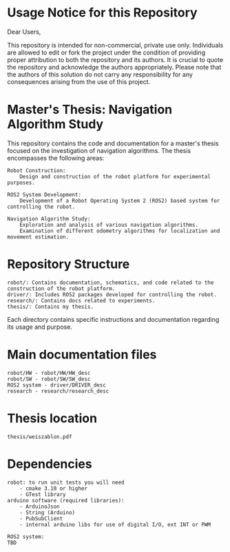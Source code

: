 # Usage Notice for this Repository

Dear Users,

This repository is intended for non-commercial, private use only. Individuals are allowed to edit or fork the project under the condition of providing proper attribution to both the repository and its authors. It is crucial to quote the repository and acknowledge the authors appropriately. Please note that the authors of this solution do not carry any responsibility for any consequences arising from the use of this project.

# Master's Thesis: Navigation Algorithm Study

This repository contains the code and documentation for a master's thesis focused on the investigation of navigation algorithms. The thesis encompasses the following areas:

    Robot Construction:
        Design and construction of the robot platform for experimental purposes.

    ROS2 System Development:
        Development of a Robot Operating System 2 (ROS2) based system for controlling the robot.

    Navigation Algorithm Study:
        Exploration and analysis of various navigation algorithms.
        Examination of different odometry algorithms for localization and movement estimation.

# Repository Structure

    robot/: Contains documentation, schematics, and code related to the construction of the robot platform.
    driver/: Includes ROS2 packages developed for controlling the robot.
    research/: Contains docs related to experiments.
    thesis/: Contains my thesis.

Each directory contains specific instructions and documentation regarding its usage and purpose.  

# Main documentation files

    robot/HW - robot/HW/HW_desc
    robot/SW - robot/SW/SW_desc
    ROS2 system - driver/DRIVER_desc
    research - research/research_desc

# Thesis location

    thesis/weiszablon.pdf

# Dependencies

    robot: to run unit tests you will need
        - cmake 3.10 or higher
        - GTest library
    arduino software (required libraries):
        - ArduinoJson
        - String (Arduino)
        - PubSubClient    
        - internal arduino libs for use of digital I/O, ext INT or PWM 

    ROS2 system: 
	TBD
